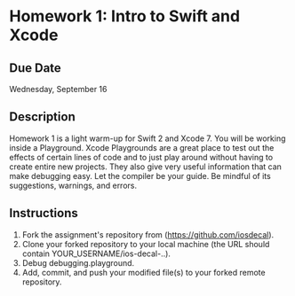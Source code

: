 # Homework 1: Intro to Swift and Xcode

## Due Date
Wednesday, September 16

## Description
Homework 1 is a light warm-up for Swift 2 and Xcode 7. You will be working inside a Playground. Xcode Playgrounds are a great place to test out the effects of certain lines of code and to just play around without having to create entire new projects. They also give very useful information that can make debugging easy. Let the compiler be your guide. Be mindful of its suggestions, warnings, and errors.

## Instructions
1. Fork the assignment's repository from (https://github.com/iosdecal).
2. Clone your forked repository to your local machine (the URL should contain YOUR_USERNAME/ios-decal-..).
3. Debug debugging.playground.
4. Add, commit, and push your modified file(s) to your forked remote repository.